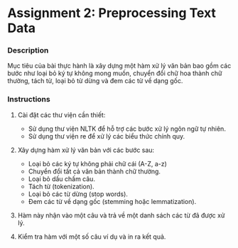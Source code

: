 # Assignment 2: Preprocessing Text Data

### Description

Mục tiêu của bài thực hành là xây dựng một hàm xử lý văn bản bao gồm các bước như loại bỏ ký tự không mong muốn, chuyển đổi chữ hoa thành chữ thường, tách từ, loại bỏ từ dừng và đem các từ về dạng gốc.

### Instructions

1. Cài đặt các thư viện cần thiết:
   - Sử dụng thư viện NLTK để hỗ trợ các bước xử lý ngôn ngữ tự nhiên.
    - Sử dụng thư viện re để xử lý các biểu thức chính quy.

2. Xây dựng hàm xử lý văn bản với các bước sau:
   - Loại bỏ các ký tự không phải chữ cái (A-Z, a-z)
    - Chuyển đổi tất cả văn bản thành chữ thường.
    - Loại bỏ dấu chấm câu.
    - Tách từ (tokenization).
    - Loại bỏ các từ dừng (stop words).
    - Đem các từ về dạng gốc (stemming hoặc lemmatization).

3. Hàm này nhận vào một câu và trả về một danh sách các từ đã được xử lý.

4. Kiểm tra hàm với một số câu ví dụ và in ra kết quả.